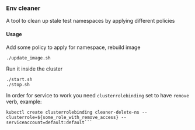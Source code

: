### Env cleaner
A tool to clean up stale test namespaces by applying different policies

#### Usage
Add some policy to apply for namespace, rebuild image
```
./update_image.sh
```
Run it inside the cluster
```
./start.sh
./stop.sh
```
In order for service to work you need `clusterrolebinding` set to have `remove` verb, example:
```
kubectl create clusterrolebinding cleaner-delete-ns --clusterrole=${some_role_with_remove_access} --serviceaccount=default:default```